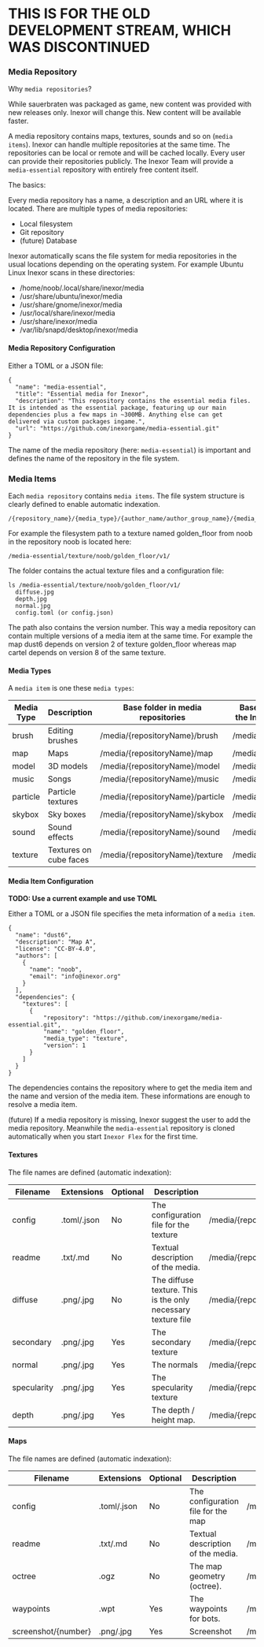# THIS IS FOR THE OLD DEVELOPMENT STREAM, WHICH WAS DISCONTINUED

### Media Repository

Why `media repositories`?

While sauerbraten was packaged as game, new content was provided with new releases only. Inexor will change this. New content will be available faster.

A media repository contains maps, textures, sounds and so on (`media items`). Inexor can handle multiple repositories at the same time. The repositories can be local or remote and will be cached locally. Every user can provide their repositories publicly. The Inexor Team will provide a `media-essential` repository with entirely free content itself.

The basics:

Every media repository has a name, a description and an URL where it is located. There are multiple types of media repositories:

* Local filesystem
* Git repository
* (future) Database

Inexor automatically scans the file system for media repositories in the usual locations depending on the operating system. For example Ubuntu Linux Inexor scans in these directories:

* /home/noob/.local/share/inexor/media
* /usr/share/ubuntu/inexor/media
* /usr/share/gnome/inexor/media
* /usr/local/share/inexor/media
* /usr/share/inexor/media
* /var/lib/snapd/desktop/inexor/media

#### Media Repository Configuration

Either a TOML or a JSON file:

```
{
  "name": "media-essential",
  "title": "Essential media for Inexor",
  "description": "This repository contains the essential media files. It is intended as the essential package, featuring up our main dependencies plus a few maps in ~300MB. Anything else can get delivered via custom packages ingame.",
  "url": "https://github.com/inexorgame/media-essential.git"
}
```

The name of the media repository (here: `media-essential`) is important and defines the name of the repository in the file system.

### Media Items

Each `media repository` contains `media items`. The file system structure is clearly defined to enable automatic indexation.

```
/{repository_name}/{media_type}/{author_name/author_group_name}/{media_name}/v{version}/
```

For example the filesystem path to a texture named golden_floor from noob in the repository noob is located here:

```
/media-essential/texture/noob/golden_floor/v1/
```

The folder contains the actual texture files and a configuration file:

```
ls /media-essential/texture/noob/golden_floor/v1/
  diffuse.jpg
  depth.jpg
  normal.jpg
  config.toml (or config.json)
```

The path also contains the version number. This way a media repository can contain multiple versions of a media item at the same time. For example the map dust6 depends on version 2 of texture golden_floor whereas map cartel depends on version 8 of the same texture.

#### Media Types

A `media item` is one these `media types`:

| Media Type | Description | Base folder in media repositories | Base node in the Inexor Tree |
| --- | --- | --- | --- |
| brush | Editing brushes | /media/{repositoryName}/brush | /media/brushes |
| map | Maps | /media/{repositoryName}/map | /media/maps |
| model | 3D models | /media/{repositoryName}/model | /media/models |
| music | Songs | /media/{repositoryName}/music | /media/music |
| particle | Particle textures | /media/{repositoryName}/particle | /media/particles |
| skybox | Sky boxes | /media/{repositoryName}/skybox | /media/skyboxes |
| sound | Sound effects | /media/{repositoryName}/sound | /media/sounds |
| texture | Textures on cube faces | /media/{repositoryName}/texture | /media/textures |

#### Media Item Configuration 

**TODO: Use a current example and use TOML**

Either a TOML or a JSON file specifies the meta information of a `media item`.

```
{
  "name": "dust6",
  "description": "Map A",
  "license": "CC-BY-4.0",
  "authors": [
    {
      "name": "noob",
      "email": "info@inexor.org"
    }
  ],
  "dependencies": {
    "textures": [
      {
          "repository": "https://github.com/inexorgame/media-essential.git",
          "name": "golden_floor",
          "media_type": "texture",
          "version": 1
      }
    ]
  }
}
```

The dependencies contains the repository where to get the media item and the name and version of the media item. These informations are enough to resolve a media item.

(future) If a media repository is missing, Inexor suggest the user to add the media repository. Meanwhile the `media-essential` repository is cloned automatically when you start `Inexor Flex` for the first time.

#### Textures

The file names are defined (automatic indexation):

| Filename | Extensions | Optional | Description | Filesystem path | Tree node path |
| --- | --- | --- | --- | --- | --- |
| config | .toml/.json | No | The configuration file for the texture | /media/{repositoryName}/texture/{author}/{mediaName}/v{version}/config.toml | /media/textures/{author}/{mediaName}/v{version}/config |
| readme | .txt/.md | No | Textual description of the media. | /media/{repositoryName}/texture/{author}/{mediaName}/v{version}/readme.txt | /media/textures/{author}/{mediaName}/v{version}/readme |
| diffuse | .png/.jpg | No | The diffuse texture. This is the only necessary texture file | /media/{repositoryName}/texture/{author}/{mediaName}/v{version}/diffuse.png | /media/textures/{author}/{mediaName}/v{version}/diffuse |
| secondary | .png/.jpg | Yes | The secondary texture | /media/{repositoryName}/texture/{author}/{mediaName}/v{version}/secondary.png | /media/textures/{author}/{mediaName}/v{version}/secondary |
| normal | .png/.jpg | Yes | The normals | /media/{repositoryName}/texture/{author}/{mediaName}/v{version}/normal.png | /media/textures/{author}/{mediaName}/v{version}/normal |
| specularity | .png/.jpg | Yes | The specularity texture | /media/{repositoryName}/texture/{author}/{mediaName}/v{version}/specularity.png | /media/textures/{author}/{mediaName}/v{version}/specularity |
| depth | .png/.jpg | Yes | The depth / height map. | /media/{repositoryName}/texture/{author}/{mediaName}/v{version}/depth.png | /media/textures/{author}/{mediaName}/v{version}/depth |

#### Maps

The file names are defined (automatic indexation):

| Filename | Extensions | Optional | Description | Filesystem path | Tree node path |
| --- | --- | --- | --- | --- | --- |
| config | .toml/.json | No | The configuration file for the map | /media/{repositoryName}/map/{author}/{mediaName}/v{version}/config.toml | /media/map/{author}/{mediaName}/v{version}/config |
| readme | .txt/.md | No | Textual description of the media. | /media/{repositoryName}/map/{author}/{mediaName}/v{version}/readme.txt | /media/map/{author}/{mediaName}/v{version}/readme |
| octree | .ogz | No | The map geometry (octree). | /media/{repositoryName}/map/{author}/{mediaName}/v{version}/octree.ogz | /media/map/{author}/{mediaName}/v{version}/octree |
| waypoints | .wpt | Yes | The waypoints for bots. | /media/{repositoryName}/map/{author}/{mediaName}/v{version}/waypoints.wpt | /media/map/{author}/{mediaName}/v{version}/waypoints |
| screenshot/{number} | .png/.jpg | Yes | Screenshot | /media/{repositoryName}/map/{author}/{mediaName}/v{version}/screenshot/1.png | /media/map/{author}/{mediaName}/v{version}/screenshots/1 |
